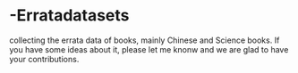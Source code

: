 # -Erratadatasets
collecting the errata data of books, mainly Chinese and Science books. If you have some ideas about it, please let me knonw and we are glad to have your contributions.
